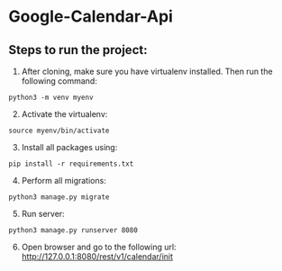 # Google-Calendar-Api

## Steps to run the project:

1. After cloning, make sure you have virtualenv installed. Then run the following command:

```
python3 -m venv myenv   
```
2. Activate the virtualenv:

```
source myenv/bin/activate
```

3. Install all packages using: 
``` 
pip install -r requirements.txt 
```

4. Perform all migrations: 
``` 
python3 manage.py migrate
```

5. Run server: 
``` 
python3 manage.py runserver 8080
```

6. Open browser and go to the following url: http://127.0.0.1:8080/rest/v1/calendar/init

